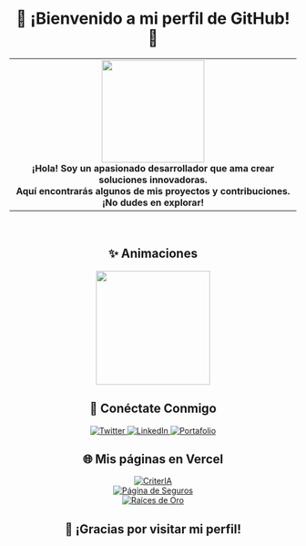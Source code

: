 <h1 align="center">💙 ¡Bienvenido a mi perfil de GitHub! 🚀</h1>

<table align="center">
  <tr>
    <td align="center">
      <img src="https://media.giphy.com/media/l3vR85PnGsBwu1PFK/giphy.gif" width="180"><br>
      <b>¡Hola! Soy un apasionado desarrollador que ama crear soluciones innovadoras.<br>
      Aquí encontrarás algunos de mis proyectos y contribuciones.<br>
      ¡No dudes en explorar!</b>
    </td>
  </tr>
</table>

<br>

<h2 align="center">✨ Animaciones</h2>
<p align="center">
  <img src="https://media.giphy.com/media/3o7aD2sa9g8D5g8g8I/giphy.gif" width="200">
</p>

<h2 align="center">🔗 Conéctate Conmigo</h2>
<p align="center">
  <a href="https://twitter.com/tu_usuario" target="_blank">
    <img src="https://img.shields.io/badge/Twitter-1DA1F2?style=for-the-badge&logo=twitter&logoColor=white" alt="Twitter">
  </a>
  <a href="https://linkedin.com/in/tu_usuario" target="_blank">
    <img src="https://img.shields.io/badge/LinkedIn-0077B5?style=for-the-badge&logo=linkedin&logoColor=white" alt="LinkedIn">
  </a>
  <a href="https://tu_portafolio.com" target="_blank">
    <img src="https://img.shields.io/badge/Portafolio-F5A623?style=for-the-badge&logo=about-dot-me&logoColor=white" alt="Portafolio">
  </a>
</p>

<h2 align="center">🌐 Mis páginas en Vercel</h2>
<p align="center">
  <a href="https://criter-ia.vercel.app/en" target="_blank">
    <img src="https://img.shields.io/badge/CriterIA-4A90E2?style=for-the-badge&logo=vercel&logoColor=white" alt="CriterIA">
  </a>
  <br>
  <a href="https://pagina-de-seguros.vercel.app/" target="_blank">
    <img src="https://img.shields.io/badge/Página%20de%20Seguros-D0021B?style=for-the-badge&logo=vercel&logoColor=white" alt="Página de Seguros">
  </a>
  <br>
  <a href="https://raicesdeoro.vercel.app/" target="_blank">
    <img src="https://img.shields.io/badge/Raíces%20de%20Oro-7ED321?style=for-the-badge&logo=vercel&logoColor=white" alt="Raíces de Oro">
  </a>
</p>

<h2 align="center">🎉 ¡Gracias por visitar mi perfil!</h2>
